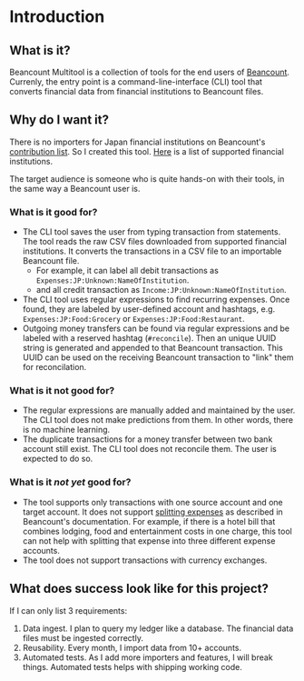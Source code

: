 # Introduction

## What is it?

Beancount Multitool is a collection of tools for the end users of [Beancount](https://github.com/beancount/beancount). Currenly, the entry point is a command-line-interface (CLI) tool that converts financial data from financial institutions to Beancount files.

## Why do I want it?

There is no importers for Japan financial institutions on Beancount's [contribution list](https://beancount.github.io/docs/external_contributions.html). So I created this tool. [Here](institutions/index.md) is a list of supported financial institutions.

The target audience is someone who is quite hands-on with their tools, in the same way a Beancount user is.

### What is it good for?

* The CLI tool saves the user from typing transaction from statements. The tool reads the raw CSV files downloaded from supported financial institutions. It converts the transactions in a CSV file to an importable Beancount file.
    * For example, it can label all debit transactions as `Expenses:JP:Unknown:NameOfInstitution`.
    * and all credit transaction as `Income:JP:Unknown:NameOfInstitution`.
* The CLI tool uses regular expressions to find recurring expenses. Once found, they are labeled by user-defined account and hashtags, e.g. `Expenses:JP:Food:Grocery` or `Expenses:JP:Food:Restaurant`.
* Outgoing money transfers can be found via regular expressions and be labeled with a reserved hashtag (`#reconcile`). Then an unique UUID string is generated and appended to that Beancount transaction. This UUID can be used on the receiving Beancount transaction to "link" them for reconcilation.

### What is it not good for?

* The regular expressions are manually added and maintained by the user. The CLI tool does not make predictions from them. In other words, there is no machine learning.
* The duplicate transactions for a money transfer between two bank account still exist. The CLI tool does not reconcile them. The user is expected to do so.

### What is it *not yet* good for?

* The tool supports only transactions with one source account and one target account. It does not support [splitting expenses][] as described in Beancount's documentation. For example, if there is a hotel bill that combines lodging, food and entertainment costs in one charge, this tool can not help with splitting that expense into three different expense accounts.
* The tool does not support transactions with currency exchanges.

## What does success look like for this project?

If I can only list 3 requirements:

1. Data ingest. I plan to query my ledger like a database. The financial data files must be ingested correctly.
2. Reusability. Every month, I import data from 10+ accounts.
3. Automated tests. As I add more importers and features, I will break things. Automated tests helps with shipping working code.


[splitting expenses]: https://beancount.github.io/docs/sharing_expenses_with_beancount.html#splitting-expenses
